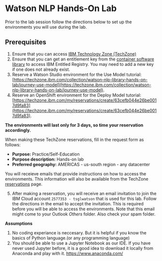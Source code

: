 # Watson NLP Hands-On Lab

Prior to the lab session follow the directions below to set up the environments you will use during the lab. 

## Prerequisites

1. Ensure that you can access [IBM Technology Zone (TechZone)](https://techzone.ibm.com/)
2. Ensure that you can get an entitlement key from the [container software library](https://myibm.ibm.com/products-services/containerlibrary) to access IBM Entitled Registry. You may need to add a new key if one does not already exist.
3. Reserve a Watson Studio environment for the Use Model tutorial: [https://techzone.ibm.com/collection/watson-nlp-library-hands-on-lab/journey-use-model](https://techzone.ibm.com/collection/watson-nlp-library-hands-on-lab/journey-use-model).
4. Reserve an OpenShift environment for the Deploy Model tutorial: [https://techzone.ibm.com/my/reservations/create/63cefb044e26be0017d9fa83](https://techzone.ibm.com/my/reservations/create/63cefb044e26be0017d9fa83).

**The environments will last only for 3 days, so time your reservation accordingly.**

When making these TechZone reservations, fill in the request form as follows:

- **Purpose:** Practice/Self-Education
- **Purpose description:** Hands-on lab
- **Preferred geography:** AMERICAS - us-south region - any datacenter

You will receieve emails that provide instructions on how to access the environments. This information will also be available from the TechZone [reservations](https://techzone.ibm.com/my/reservations) page.

5. After making a reservation, you will receive an email invitation to join the IBM Cloud account ```2577353 - tsglwatson``` that is used for this lab. Follow the directions in the email to accept the invitation. This is required before you will be able to access the environments. Note that this email might come to your Outlook *Others* folder. Also check your spam folder.

**Assumptions**

1. No coding experiance is neccesary. But it is helpful if you know the basics of Python language.(or any programming language) 
2. You should be able to use a Jupyter Notebook as our IDE. If you have never used Jupyter before, it is a good idea to download it locally from Anaconda and play with it. https://www.anaconda.com/
